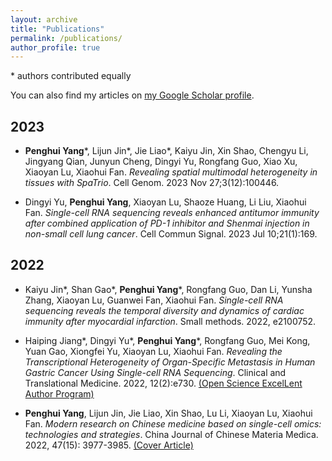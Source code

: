 ```yaml
---
layout: archive
title: "Publications"
permalink: /publications/
author_profile: true
---
```



\* authors contributed equally

You can also find my articles on [my Google Scholar profile](https://scholar.google.com/citations?user=XSbOmpsAAAAJ&hl=en).

## 2023
- **Penghui Yang***, Lijun Jin*, Jie Liao*, Kaiyu Jin, Xin Shao, Chengyu Li, Jingyang Qian, Junyun Cheng, Dingyi Yu, Rongfang Guo, Xiao Xu, Xiaoyan Lu, Xiaohui Fan. *Revealing spatial multimodal heterogeneity in tissues with SpaTrio*. Cell Genom. 2023 Nov 27;3(12):100446.

- Dingyi Yu, **Penghui Yang**, Xiaoyan Lu, Shaoze Huang, Li Liu, Xiaohui Fan. *Single-cell RNA sequencing reveals enhanced antitumor immunity after combined application of PD-1 inhibitor and Shenmai injection in non-small cell lung cancer*. Cell Commun Signal. 2023 Jul 10;21(1):169.

## 2022
- Kaiyu Jin*, Shan Gao*, **Penghui Yang***, Rongfang Guo, Dan Li, Yunsha Zhang, Xiaoyan Lu, Guanwei Fan, Xiaohui Fan. *Single-cell RNA sequencing reveals the temporal diversity and dynamics of cardiac immunity after myocardial infarction*. Small methods. 2022, e2100752.

- Haiping Jiang*, Dingyi Yu*, **Penghui Yang***, Rongfang Guo, Mei Kong, Yuan Gao, Xiongfei Yu, Xiaoyan Lu, Xiaohui Fan. *Revealing the Transcriptional Heterogeneity of Organ-Specific Metastasis in Human Gastric Cancer Using Single-cell RNA Sequencing*. Clinical and Translational Medicine. 2022, 12(2):e730. <u>(Open Science ExcelLent Author Program)</u>

- **Penghui Yang**, Lijun Jin, Jie Liao, Xin Shao, Lu Li, Xiaoyan Lu, Xiaohui Fan. *Modern research on Chinese medicine based on single-cell omics: technologies and strategies*. China Journal of Chinese Materia Medica. 2022, 47(15): 3977-3985. 
<u>(Cover Article)</u>
